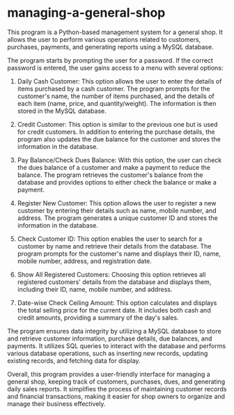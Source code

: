 # managing-a-general-shop
This program is a Python-based management system for a general shop. It allows the user to perform various operations related to customers, purchases, payments, and generating reports using a MySQL database.

The program starts by prompting the user for a password. If the correct password is entered, the user gains access to a menu with several options:

1. Daily Cash Customer: This option allows the user to enter the details of items purchased by a cash customer. The program prompts for the customer's name, the number of items purchased, and the details of each item (name, price, and quantity/weight). The information is then stored in the MySQL database.

2. Credit Customer: This option is similar to the previous one but is used for credit customers. In addition to entering the purchase details, the program also updates the due balance for the customer and stores the information in the database.

3. Pay Balance/Check Dues Balance: With this option, the user can check the dues balance of a customer and make a payment to reduce the balance. The program retrieves the customer's balance from the database and provides options to either check the balance or make a payment.

4. Register New Customer: This option allows the user to register a new customer by entering their details such as name, mobile number, and address. The program generates a unique customer ID and stores the information in the database.

5. Check Customer ID: This option enables the user to search for a customer by name and retrieve their details from the database. The program prompts for the customer's name and displays their ID, name, mobile number, address, and registration date.

6. Show All Registered Customers: Choosing this option retrieves all registered customers' details from the database and displays them, including their ID, name, mobile number, and address.

7. Date-wise Check Ceiling Amount: This option calculates and displays the total selling price for the current date. It includes both cash and credit amounts, providing a summary of the day's sales.

The program ensures data integrity by utilizing a MySQL database to store and retrieve customer information, purchase details, due balances, and payments. It utilizes SQL queries to interact with the database and performs various database operations, such as inserting new records, updating existing records, and fetching data for display.

Overall, this program provides a user-friendly interface for managing a general shop, keeping track of customers, purchases, dues, and generating daily sales reports. It simplifies the process of maintaining customer records and financial transactions, making it easier for shop owners to organize and manage their business effectively.
